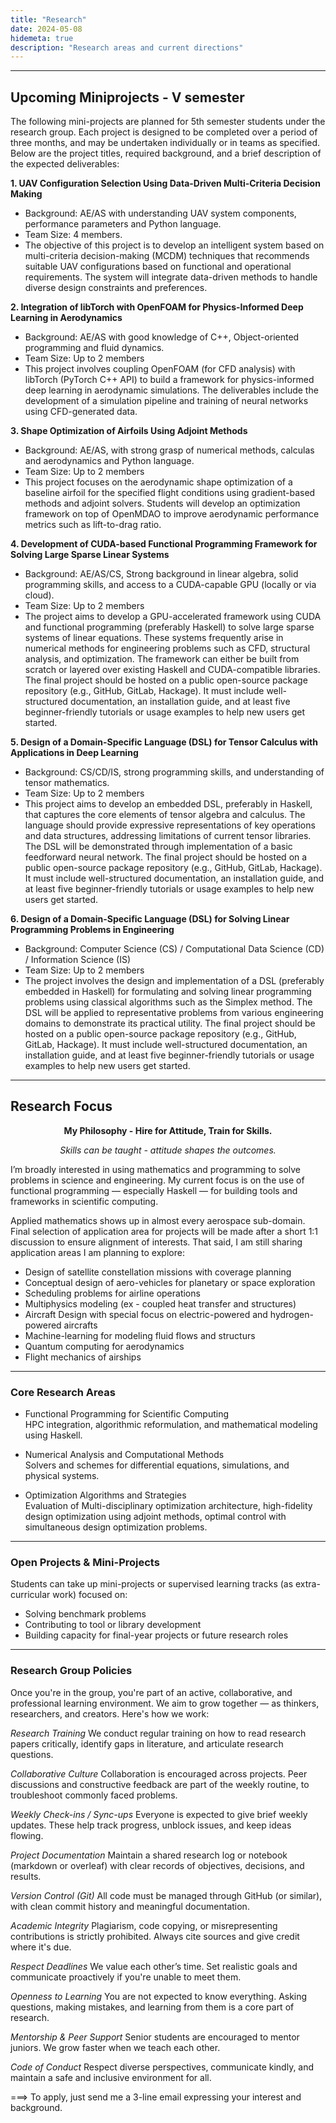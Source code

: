 ```yaml
---
title: "Research"
date: 2024-05-08
hidemeta: true
description: "Research areas and current directions"
---
```


---
## Upcoming Miniprojects - V semester

The following mini-projects are planned for 5th semester students under the research group. Each project is designed to be completed over a period of three months, and may be undertaken individually or in teams as specified. Below are the project titles, required background, and a brief description of the expected deliverables:

**1. UAV Configuration Selection Using Data-Driven Multi-Criteria Decision Making**
* Background: AE/AS with understanding UAV system components, performance parameters and Python language.
* Team Size: 4 members.
* The objective of this project is to develop an intelligent system based on multi-criteria decision-making (MCDM) techniques that recommends suitable UAV configurations based on functional and operational requirements. The system will integrate data-driven methods to handle diverse design constraints and preferences.

**2. Integration of libTorch with OpenFOAM for Physics-Informed Deep Learning in Aerodynamics**
* Background: AE/AS with good knowledge of C++, Object-oriented programming and fluid dynamics.
* Team Size: Up to 2 members
* This project involves coupling OpenFOAM (for CFD analysis) with libTorch (PyTorch C++ API) to build a framework for physics-informed deep learning in aerodynamic simulations. The deliverables include the development of a simulation pipeline and training of neural networks using CFD-generated data.

**3. Shape Optimization of Airfoils Using Adjoint Methods**
* Background: AE/AS, with strong grasp of numerical methods, calculas and aerodynamics and Python language.
* Team Size: Up to 2 members
* This project focuses on the aerodynamic shape optimization of a baseline airfoil for the specified flight conditions using gradient-based methods and adjoint solvers. Students will develop an optimization framework on top of OpenMDAO to improve aerodynamic performance metrics such as lift-to-drag ratio.

**4. Development of CUDA-based Functional Programming Framework for Solving Large Sparse Linear Systems**
* Background: AE/AS/CS, Strong background in linear algebra, solid programming skills, and access to a CUDA-capable GPU (locally or via cloud).
* Team Size: Up to 2 members
* The project aims to develop a GPU-accelerated framework using CUDA and functional programming (preferably Haskell) to solve large sparse systems of linear equations. These systems frequently arise in numerical methods for engineering problems such as CFD, structural analysis, and optimization. The framework can either be built from scratch or layered over existing Haskell and CUDA-compatible libraries.
The final project should be hosted on a public open-source package repository (e.g., GitHub, GitLab, Hackage). It must include well-structured documentation, an installation guide, and at least five beginner-friendly tutorials or usage examples to help new users get started.

**5. Design of a Domain-Specific Language (DSL) for Tensor Calculus with Applications in Deep Learning**
* Background: CS/CD/IS, strong programming skills, and understanding of tensor mathematics.
* Team Size: Up to 2 members
* This project aims to develop an embedded DSL, preferably in Haskell, that captures the core elements of tensor algebra and calculus. The language should provide expressive representations of key operations and data structures, addressing limitations of current tensor libraries. The DSL will be demonstrated through implementation of a basic feedforward neural network.
The final project should be hosted on a public open-source package repository (e.g., GitHub, GitLab, Hackage). It must include well-structured documentation, an installation guide, and at least five beginner-friendly tutorials or usage examples to help new users get started.

**6. Design of a Domain-Specific Language (DSL) for Solving Linear Programming Problems in Engineering**
* Background: Computer Science (CS) / Computational Data Science (CD) / Information Science (IS)
* Team Size: Up to 2 members
* The project involves the design and implementation of a DSL (preferably embedded in Haskell) for formulating and solving linear programming problems using classical algorithms such as the Simplex method. The DSL will be applied to representative problems from various engineering domains to demonstrate its practical utility.
The final project should be hosted on a public open-source package repository (e.g., GitHub, GitLab, Hackage). It must include well-structured documentation, an installation guide, and at least five beginner-friendly tutorials or usage examples to help new users get started.
---
## Research Focus
<p align='center'><strong>My Philosophy - Hire for Attitude, Train for Skills.</strong></p>
<p align='center'><em>Skills can be taught - attitude shapes the outcomes.</em></p>

I’m broadly interested in using mathematics and programming to solve problems in science and engineering. My current focus is on the use of functional programming — especially Haskell — for building tools and frameworks in scientific computing.

Applied mathematics shows up in almost every aerospace sub-domain. Final selection of application area for projects will be made after a short 1:1 discussion to ensure alignment of interests. That said, I am still sharing application areas I am planning to explore:

+ Design of satellite constellation missions with coverage planning
+ Conceptual design of aero-vehicles for planetary or space exploration
+ Scheduling problems for airline operations
+ Multiphysics modeling (ex - coupled heat transfer and structures)
+ Aircraft Design with special focus on electric-powered and hydrogen-powered aircrafts
+ Machine-learning for modeling fluid flows and structurs
+ Quantum computing for aerodynamics
+ Flight mechanics of airships

---

### Core Research Areas
- Functional Programming for Scientific Computing  
  HPC integration, algorithmic reformulation, and mathematical modeling using Haskell.

- Numerical Analysis and Computational Methods  
  Solvers and schemes for differential equations, simulations, and physical systems.

- Optimization Algorithms and Strategies  
  Evaluation of Multi-disciplinary optimization architecture, high-fidelity design optimization using adjoint methods, optimal control with simultaneous design optimization problems. 

---

### Open Projects & Mini-Projects

Students can take up mini-projects or supervised learning tracks (as extra-curricular work) focused on:

- Solving benchmark problems  
- Contributing to tool or library development  
- Building capacity for final-year projects or future research roles  

---

### Research Group Policies

Once you're in the group, you're part of an active, collaborative, and professional learning environment. We aim to grow together — as thinkers, researchers, and creators. Here's how we work:

*Research Training*
We conduct regular training on how to read research papers critically, identify gaps in literature, and articulate research questions.

*Collaborative Culture*
Collaboration is encouraged across projects. Peer discussions and constructive feedback are part of the weekly routine, to troubleshoot commonly faced problems.

*Weekly Check-ins / Sync-ups*
Everyone is expected to give brief weekly updates. These help track progress, unblock issues, and keep ideas flowing.

*Project Documentation*
Maintain a shared research log or notebook (markdown or overleaf) with clear records of objectives, decisions, and results.

*Version Control (Git)*
All code must be managed through GitHub (or similar), with clean commit history and meaningful documentation.

*Academic Integrity*
Plagiarism, code copying, or misrepresenting contributions is strictly prohibited. Always cite sources and give credit where it's due.

*Respect Deadlines*
We value each other’s time. Set realistic goals and communicate proactively if you're unable to meet them.

*Openness to Learning*
You are not expected to know everything. Asking questions, making mistakes, and learning from them is a core part of research.

*Mentorship & Peer Support*
Senior students are encouraged to mentor juniors. We grow faster when we teach each other.

*Code of Conduct*
Respect diverse perspectives, communicate kindly, and maintain a safe and inclusive environment for all.

===> To apply, just send me a 3-line email expressing your interest and background.
